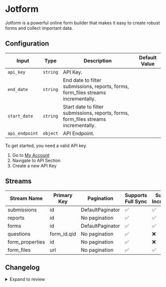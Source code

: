 # Jotform
Jotform is a powerful online form builder that makes it easy to create robust forms and collect important data.

## Configuration

| Input | Type | Description | Default Value |
|-------|------|-------------|---------------|
| `api_key` | `string` | API Key.  |  |
| `end_date` | `string` | End date to filter submissions, reports, forms, form_files streams incrementally.  |  |
| `start_date` | `string` | Start date to filter submissions, reports, forms, form_files streams incrementally.  |  |
| `api_endpoint` | `object` | API Endpoint.  |  |

To get started, you need a valid API key.
1. Go to [My Account](https://www.jotform.com/myaccount/api)
2. Navigate to API Section
3. Create a new API Key

## Streams
| Stream Name | Primary Key | Pagination | Supports Full Sync | Supports Incremental |
|-------------|-------------|------------|---------------------|----------------------|
| submissions | id | DefaultPaginator | ✅ |  ✅  |
| reports | id | No pagination | ✅ |  ✅  |
| forms | id | DefaultPaginator | ✅ |  ✅  |
| questions | form_id.qid | No pagination | ✅ |  ❌  |
| form_properties | id | No pagination | ✅ |  ❌  |
| form_files | url | No pagination | ✅ |  ✅  |

## Changelog

<details>
  <summary>Expand to review</summary>

| Version | Date | Pull Request | Subject |
|---------|------|--------------|---------|
| 0.0.35 | 2025-10-21 | [68481](https://github.com/airbytehq/airbyte/pull/68481) | Update dependencies |
| 0.0.34 | 2025-10-14 | [67972](https://github.com/airbytehq/airbyte/pull/67972) | Update dependencies |
| 0.0.33 | 2025-10-07 | [67368](https://github.com/airbytehq/airbyte/pull/67368) | Update dependencies |
| 0.0.32 | 2025-09-30 | [66794](https://github.com/airbytehq/airbyte/pull/66794) | Update dependencies |
| 0.0.31 | 2025-09-09 | [66049](https://github.com/airbytehq/airbyte/pull/66049) | Update dependencies |
| 0.0.30 | 2025-08-23 | [65385](https://github.com/airbytehq/airbyte/pull/65385) | Update dependencies |
| 0.0.29 | 2025-08-09 | [64636](https://github.com/airbytehq/airbyte/pull/64636) | Update dependencies |
| 0.0.28 | 2025-08-02 | [64214](https://github.com/airbytehq/airbyte/pull/64214) | Update dependencies |
| 0.0.27 | 2025-07-26 | [63859](https://github.com/airbytehq/airbyte/pull/63859) | Update dependencies |
| 0.0.26 | 2025-07-19 | [63529](https://github.com/airbytehq/airbyte/pull/63529) | Update dependencies |
| 0.0.25 | 2025-07-12 | [63142](https://github.com/airbytehq/airbyte/pull/63142) | Update dependencies |
| 0.0.24 | 2025-07-05 | [62616](https://github.com/airbytehq/airbyte/pull/62616) | Update dependencies |
| 0.0.23 | 2025-06-28 | [62162](https://github.com/airbytehq/airbyte/pull/62162) | Update dependencies |
| 0.0.22 | 2025-06-21 | [61847](https://github.com/airbytehq/airbyte/pull/61847) | Update dependencies |
| 0.0.21 | 2025-06-14 | [60726](https://github.com/airbytehq/airbyte/pull/60726) | Update dependencies |
| 0.0.20 | 2025-05-10 | [59864](https://github.com/airbytehq/airbyte/pull/59864) | Update dependencies |
| 0.0.19 | 2025-05-03 | [59286](https://github.com/airbytehq/airbyte/pull/59286) | Update dependencies |
| 0.0.18 | 2025-04-26 | [58754](https://github.com/airbytehq/airbyte/pull/58754) | Update dependencies |
| 0.0.17 | 2025-04-19 | [58201](https://github.com/airbytehq/airbyte/pull/58201) | Update dependencies |
| 0.0.16 | 2025-04-12 | [57709](https://github.com/airbytehq/airbyte/pull/57709) | Update dependencies |
| 0.0.15 | 2025-04-05 | [57059](https://github.com/airbytehq/airbyte/pull/57059) | Update dependencies |
| 0.0.14 | 2025-03-29 | [56684](https://github.com/airbytehq/airbyte/pull/56684) | Update dependencies |
| 0.0.13 | 2025-03-22 | [56039](https://github.com/airbytehq/airbyte/pull/56039) | Update dependencies |
| 0.0.12 | 2025-03-08 | [55467](https://github.com/airbytehq/airbyte/pull/55467) | Update dependencies |
| 0.0.11 | 2025-03-01 | [54802](https://github.com/airbytehq/airbyte/pull/54802) | Update dependencies |
| 0.0.10 | 2025-02-22 | [54338](https://github.com/airbytehq/airbyte/pull/54338) | Update dependencies |
| 0.0.9 | 2025-02-15 | [51804](https://github.com/airbytehq/airbyte/pull/51804) | Update dependencies |
| 0.0.8 | 2025-01-11 | [51168](https://github.com/airbytehq/airbyte/pull/51168) | Update dependencies |
| 0.0.7 | 2024-12-28 | [50100](https://github.com/airbytehq/airbyte/pull/50100) | Update dependencies |
| 0.0.6 | 2024-12-14 | [49608](https://github.com/airbytehq/airbyte/pull/49608) | Update dependencies |
| 0.0.5 | 2024-12-12 | [48965](https://github.com/airbytehq/airbyte/pull/48965) | Update dependencies |
| 0.0.4 | 2024-11-04 | [48179](https://github.com/airbytehq/airbyte/pull/48179) | Update dependencies |
| 0.0.3 | 2024-10-29 | [47930](https://github.com/airbytehq/airbyte/pull/47930) | Update dependencies |
| 0.0.2 | 2024-10-28 | [47603](https://github.com/airbytehq/airbyte/pull/47603) | Update dependencies |
| 0.0.1 | 2024-09-12 | | Initial release by [@topefolorunso](https://github.com/topefolorunso) via Connector Builder |

</details>
